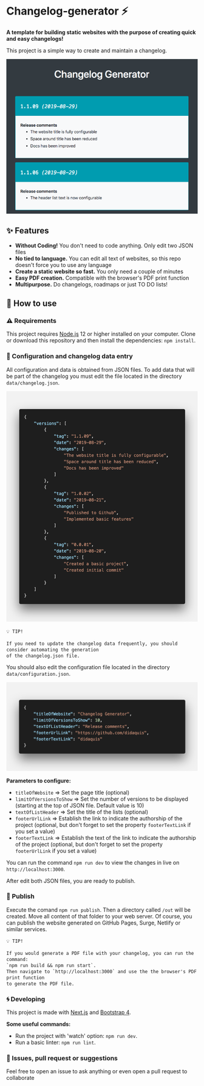 # Changelog-generator ⚡️

**A template for building static websites with the purpose of creating quick and easy changelogs!**  

This project is a simple way to create and maintain a changelog.  

![Preview](./docs-assets/preview.png) 

## ✨ Features

* **Without Coding!** You don't need to code anything. Only edit two JSON files
* **No tied to language.** You can edit all text of websites, so this repo doesn't force you to use any language
* **Create a static website so fast.** You only need a couple of minutes
* **Easy PDF creation.** Compatible with the browser's PDF print function
* **Multipurpose.** Do changelogs, roadmaps or just TO DO lists!


## 🔨 How to use

### ⚠️ Requirements
This project requires [Node.js](https://nodejs.org) 12 or higher installed on your computer.
Clone or download this repository and then install the dependencies: `npm install`.  


### 📝 Configuration and changelog data entry

All configuration and data is obtained from JSON files. 
To add data that will be part of the changelog you must edit the file located in the directory `data/changelog.json`.  

![Preview](./docs-assets/data.png) 

```
💡 TIP! 

If you need to update the changelog data frequently, you should consider automating the generation 
of the changelog.json file.
```

You should also edit the configuration file located in the directory `data/configuration.json`.  

![Preview](./docs-assets/configuration.png) 

**Parameters to configure:** 
* `titleOfWebsite` => Set the page title (optional)
* `limitOfVersionsToShow` => Set the number of versions to be displayed (starting at the top of JSON file. Default value is 10)
* `textOfListHeader` => Set the title of the lists (optional)
* `footerUrlLink` => Establish the link to indicate the authorship of the project (optional, but don't forget to set the property `footerTextLink` if you set a value)
* `footerTextLink` => Establish the text of the link to indicate the authorship of the project (optional, but don't forget to set the property `footerUrlLink` if you set a value)

You can run the command `npm run dev` to view the changes in live on `http://localhost:3000`.

After edit both JSON files, you are ready to publish.


### 🚀 Publish
Execute the comand `npm run publish`. Then a directory called `/out` will be created. Move all content of that folder to your web server. 
Of course, you can publish the website generated on GitHub Pages, Surge, Netlify or similar services.


```
💡 TIP! 

If you would generate a PDF file with your changelog, you can run the command: 
`npm run build && npm run start`. 
Then navigate to `http://localhost:3000` and use the the browser's PDF print function 
to generate the PDF file.
```


### 🌀 Developing
This project is made with [Next.js](https://nextjs.org) and [Bootstrap 4](https://getbootstrap.com).  

**Some useful commands:**  
* Run the project with 'watch' option: `npm run dev`.    
* Run a basic linter: `npm run lint`.   

### 🐛 Issues, pull request or suggestions
Feel free to open an issue to ask anything or even open a pull request to collaborate

